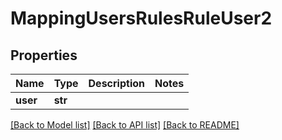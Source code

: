 # MappingUsersRulesRuleUser2

## Properties
Name | Type | Description | Notes
------------ | ------------- | ------------- | -------------
**user** | **str** |  | 

[[Back to Model list]](../README.md#documentation-for-models) [[Back to API list]](../README.md#documentation-for-api-endpoints) [[Back to README]](../README.md)


